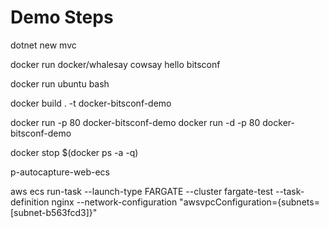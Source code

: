 Demo Steps
==========
dotnet new mvc

docker run docker/whalesay cowsay hello bitsconf

docker run ubuntu bash

docker build . -t docker-bitsconf-demo

docker run -p 80 docker-bitsconf-demo
docker run -d -p 80 docker-bitsconf-demo

docker stop $(docker ps -a -q)


p-autocapture-web-ecs


aws ecs run-task --launch-type FARGATE --cluster fargate-test --task-definition nginx --network-configuration
"awsvpcConfiguration={subnets=[subnet-b563fcd3]}" 



